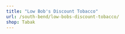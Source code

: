 ```yaml
---
title: "Low Bob's Discount Tobacco"
url: /south-bend/low-bobs-discount-tobacco/
shop: Tabak
---
```

